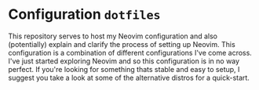 # Configuration `dotfiles`

This repository serves to host my Neovim configuration and also (potentially) explain and clarify the process of setting up Neovim. This configuration is a combination of different configurations I've come across. I've just started exploring Neovim and so this configuration is in no way perfect. If you're looking for something thats stable and easy to setup, I suggest you take a look at some of the alternative distros for a quick-start.
